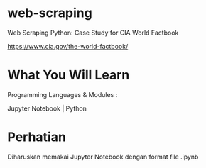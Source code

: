 # web-scraping
Web Scraping Python: Case Study for CIA World Factbook

https://www.cia.gov/the-world-factbook/

# What You Will Learn
Programming Languages & Modules :

Jupyter Notebook | Python

# Perhatian
Diharuskan memakai Jupyter Notebook dengan format file .ipynb
